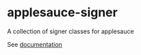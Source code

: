 # applesauce-signer

A collection of signer classes for applesauce

See [documentation](https://hzrd149.github.io/applesauce/signers/signers.html)
